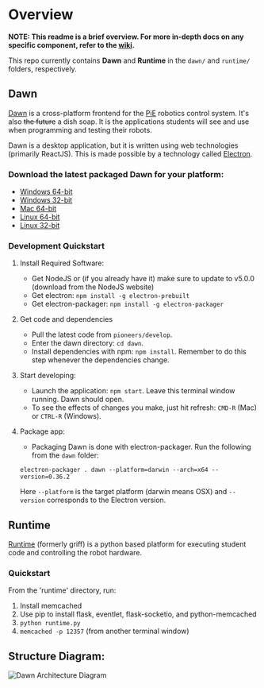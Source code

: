 # Overview
**NOTE: This readme is a brief overview. For more in-depth docs on any specific component,
refer to the [wiki](https://github.com/pioneers/daemon/wiki).**

This repo currently contains **Dawn** and **Runtime** in the `dawn/` and `runtime/` folders, respectively.

## Dawn
[Dawn](https://github.com/pioneers/daemon/wiki/Dawn) is a cross-platform frontend for the [PiE](pioneers.berkeley.edu) robotics control system. It's also ~~the future~~ a dish soap.
It is the applications students will see and use when
programming and testing their robots.

Dawn is a desktop application, but it is written
using web technologies (primarily ReactJS). This is made possible by a technology
called [Electron](http://electron.atom.io/).

### Download the latest packaged Dawn for your platform:
* [Windows 64-bit](https://storage.googleapis.com/pie-software-builds/latest/dawn-windows-x64.zip)
* [Windows 32-bit](https://storage.googleapis.com/pie-software-builds/latest/dawn-windows-ia32.zip)
* [Mac 64-bit](https://storage.googleapis.com/pie-software-builds/latest/dawn-osx-x64.zip)
* [Linux 64-bit](https://storage.googleapis.com/pie-software-builds/latest/dawn-linux-x64.zip)
* [Linux 32-bit](https://storage.googleapis.com/pie-software-builds/latest/dawn-linux-ia32.zip)

### Development Quickstart
1. Install Required Software:
    * Get NodeJS or (if you already have it) make sure to update to v5.0.0 (download from the NodeJS website)
    * Get electron: `npm install -g electron-prebuilt`
    * Get electron-packager: `npm install -g electron-packager`
1. Get code and dependencies
    * Pull the latest code from `pioneers/develop`.
    * Enter the dawn directory: `cd dawn`.
    * Install dependencies with npm: `npm install`. Remember to do this step whenever the dependencies change.
1. Start developing:
    * Launch the application: `npm start`. Leave this terminal window running. Dawn should open.
    * To see the effects of changes you make, just hit refresh: `CMD-R` (Mac) or `CTRL-R` (Windows).
1. Package app:
    * Packaging Dawn is done with electron-packager. Run the following from the `dawn` folder:

    ```
    electron-packager . dawn --platform=darwin --arch=x64 --version=0.36.2
    ```

    Here `--platform` is the target platform (darwin means OSX) and `--version` corresponds to the Electron version.

## Runtime
[Runtime](https://github.com/pioneers/daemon/wiki/Runtime)
(formerly griff) is a python based platform for executing student code
and controlling the robot hardware.

### Quickstart
From the 'runtime' directory, run:

1. Install memcached
1. Use pip to install flask, eventlet, flask-socketio, and python-memcached
1. `python runtime.py`
1. `memcached -p 12357` (from another terminal window)


## Structure Diagram:
![Dawn Architecture Diagram](https://github.com/pioneers/daemon/wiki/images/DawnArchitecture.png)
